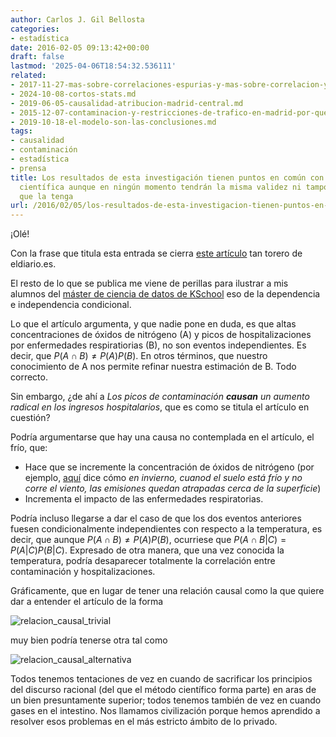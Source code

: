 ```yaml
---
author: Carlos J. Gil Bellosta
categories:
- estadística
date: 2016-02-05 09:13:42+00:00
draft: false
lastmod: '2025-04-06T18:54:32.536111'
related:
- 2017-11-27-mas-sobre-correlaciones-espurias-y-mas-sobre-correlacion-y-causalidad.md
- 2024-10-08-cortos-stats.md
- 2019-06-05-causalidad-atribucion-madrid-central.md
- 2015-12-07-contaminacion-y-restricciones-de-trafico-en-madrid-por-que-no-se-puede-ni-prevenir-ni-estimar.md
- 2019-10-18-el-modelo-son-las-conclusiones.md
tags:
- causalidad
- contaminación
- estadística
- prensa
title: Los resultados de esta investigación tienen puntos en común con la metodología
  científica aunque en ningún momento tendrán la misma validez ni tampoco es su intención
  que la tenga
url: /2016/02/05/los-resultados-de-esta-investigacion-tienen-puntos-en-comun-con-la-metodologia-cientifica-aunque-en-ningun-momento-tendran-la-misma-validez-ni-tampoco-es-su-intencion-que-la-tenga/
---
```


¡Olé!

Con la frase que titula esta entrada se cierra [este artículo](http://www.eldiario.es/madrid/alta-contaminacion-afecta-pulmones-Madrid_0_473502958.html) tan torero de eldiario.es.

El resto de lo que se publica me viene de perillas para ilustrar a mis alumnos del [máster de ciencia de datos de KSchool](http://kschool.com/cursos/madrid/master-en-data-science/) eso de la dependencia e independencia condicional.

Lo que el artículo argumenta, y que nadie pone en duda, es que altas concentraciones de óxidos de nitrógeno (A) y picos de hospitalizaciones por enfermedades respiratiorias (B), no son eventos independientes. Es decir, que $P(A \cap B) \neq P(A)P(B)$. En otros términos, que nuestro conocimiento de A nos permite refinar nuestra estimación de B. Todo correcto.

Sin embargo, ¿de ahí a _Los picos de contaminación **causan** un aumento radical en los ingresos hospitalarios_, que es como se titula el artículo en cuestión?

Podría argumentarse que hay una causa no contemplada en el artículo, el frío, que:

* Hace que se incremente la concentración de óxidos de nitrógeno (por ejemplo, [aquí](http://uk-air.defra.gov.uk/assets/documents/reports/aqeg/nd-summary.pdf) dice cómo _en invierno, cuanod el suelo está frío y no corre el viento, las emisiones quedan atrapadas cerca de la superficie_)
* Incrementa el impacto de las enfermedades respiratorias.

Podría incluso llegarse a dar el caso de que los dos eventos anteriores fuesen condicionalmente independientes con respecto a la temperatura, es decir, que aunque $P(A \cap B) \neq P(A)P(B)$, ocurriese que $P(A \cap B | C) = P(A|C)P(B|C)$. Expresado de otra manera, que una vez conocida la temperatura, podría desaparecer totalmente la correlación entre contaminación y hospitalizaciones.

Gráficamente, que en lugar de tener una relación causal como la que quiere dar a entender el artículo de la forma

![relacion_causal_trivial](/wp-uploads/2016/02/relacion_causal_trivial.png#center)

muy bien podría tenerse otra tal como

![relacion_causal_alternativa](/wp-uploads/2016/02/relacion_causal_alternativa.png#center)

Todos tenemos tentaciones de vez en cuando de sacrificar los principios del discurso racional (del que el método científico forma parte) en aras de un bien presuntamente superior; todos tenemos también de vez en cuando gases en el intestino. Nos llamamos civilización porque hemos aprendido a resolver esos problemas en el más estricto ámbito de  lo privado.